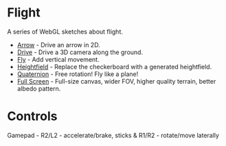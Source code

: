 # Flight
A series of WebGL sketches about flight.

 * [Arrow](http://TekF.github.io/Flight/arrowdrive.html) - Drive an arrow in 2D.
 * [Drive](http://TekF.github.io/Flight/drive.html) - Drive a 3D camera along the ground.
 * [Fly](http://TekF.github.io/Flight/fly.html) - Add vertical movement.
 * [Heightfield](http://TekF.github.io/Flight/heightfield.html) - Replace the checkerboard with a generated heightfield.
 * [Quaternion](http://TekF.github.io/Flight/quaternion.html) - Free rotation! Fly like a plane!
 * [Full Screen](http://TekF.github.io/Flight/fullscreen.html) - Full-size canvas, wider FOV, higher quality terrain, better albedo pattern.

# Controls

Gamepad - R2/L2 - accelerate/brake, sticks & R1/R2 - rotate/move laterally
